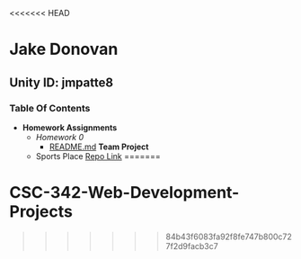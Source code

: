 <<<<<<< HEAD
# Jake Donovan
## Unity ID: jmpatte8
### Table Of Contents
- **Homework Assignments**
  - _Homework 0_
    - [README.md](Homework0/README.md)
  **Team Project**
  - Sports Place [Repo Link](https://github.ncsu.edu/engr-csc342/csc342-2023Fall-GroupT)
=======
# CSC-342-Web-Development-Projects
>>>>>>> 84b43f6083fa92f8fe747b800c727f2d9facb3c7
